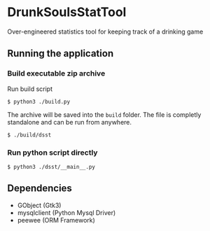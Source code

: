 # DrunkSoulsStatTool
Over-engineered statistics tool for keeping track of a drinking game 

## Running the application
### Build executable zip archive
Run build script

`$ python3 ./build.py` 

The archive will be saved into the `build` folder. The file is completly standalone and can be run from anywhere.

`$ ./build/dsst`

### Run python script directly 
`$ python3 ./dsst/__main__.py`

## Dependencies
- GObject (Gtk3)
- mysqlclient (Python Mysql Driver)
- peewee (ORM Framework)
